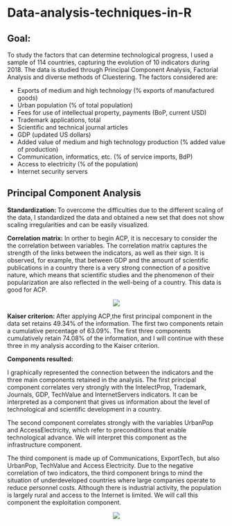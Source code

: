 # Data-analysis-techniques-in-R

## Goal: 
To study the factors that can determine technological progress, I used a sample of 114 countries, capturing the evolution of 10 indicators during 2018. The data is  studied through Principal Component Analysis, Factorial Analysis and diverse methods of Cluestering. The factors considered are:

+ Exports of medium and high technology (% exports of manufactured goods)
+ Urban population (% of total population)
+ Fees for use of intellectual property, payments (BoP, current USD)
+ Trademark applications, total
+ Scientific and technical journal articles
+ GDP (updated US dollars)
+ Added value of medium and high technology production (% added value of production)
+ Communication, informatics, etc. (% of service imports, BdP)
+ Access to electricity (% of the population)
+ Internet security servers

## Principal Component Analysis
<strong>Standardization: </strong> To overcome the difficulties due to the different scaling of the data, I standardized the data and obtained a new set that does not show scaling irregularities and can be easily visualized.

<strong>Correlation matrix:</strong> In orther to begin ACP, it is neccesary to consider the the correlation between variables. The correlation matrix captures the strength of the links between the indicators, as well as their sign. It is observed, for example, that between GDP and the amount of scientific publications in a country there is a very strong connection of a positive nature, which means that scientific studies and the phenomenon of their popularization are also reflected in the well-being of a country. This data is good for ACP.

<div align="center">
    <img src="https://user-images.githubusercontent.com/101098099/222747763-c10034fe-6460-4afd-975a-c840a21d327e.png">
</div>


<strong>Kaiser criterion: </strong> After applying ACP,the first principal component in the data set retains 49.34% of the information. The first two components retain a cumulative percentage of 63.09%. The first three components cumulatively retain 74.08% of the information, and I will continue with these three in my analysis according to the Kaiser criterion.

<strong>Components resulted: </strong> <p>I graphically represented the connection between the indicators and the three main components retained in the analysis. The first principal component correlates very strongly with the IntelectProp, Trademark, Journals, GDP, TechValue and InternetServers indicators.
It can be interpreted as a component that gives us information about the level of technological and scientific development in a country.</p>
    <p>The second component correlates strongly with the variables UrbanPop and AccessElectricity, which refer to preconditions that enable technological advance. We will interpret this component as the infrastructure component.</p>
     <p>The third component is made up of Communications, ExportTech, but also UrbanPop, TechValue and Access Electricity. Due to the negative correlation of two indicators, the third component brings to mind the situation of underdeveloped countries where large companies operate to reduce personnel costs. Although there is industrial activity, the population is largely rural and access to the Internet is limited. We will call this component the exploitation component.</p>

<div align="center">
    <img src="https://user-images.githubusercontent.com/101098099/222748279-4de6db15-5995-47b0-bd0b-952395641199.png">
</div>


